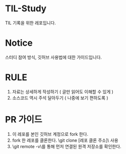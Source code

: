 # TIL-Study
TIL 기록을 위한 레포입니다.


# Notice
스터디 참여 방식, 깃허브 사용법에 대한 가이드입니다.


# RULE
1. 자료는 상세하게 작성하기 ( 글만 읽어도 이해할 수 있게 )
2. 소스코드 역시 주석 달아두기 ( 나중에 보기 편하도록 )

# PR 가이드
1. 이 레포를 본인 깃허브 계정으로 fork 한다.
2. fork 한 레포를 클론한다. \git clone [레포 클론 주소]\ 사용
3. \git remote -v\를 통해 먼저 연결된 원격 저장소를 확인한다.
